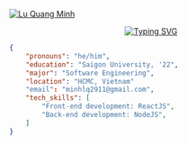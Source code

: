 <p align="left">
  <a href="https://github.com/minhluquang">
    <img src="https://github.com/minhluquang/minhluquang/blob/main/name.png" alt="Lu Quang Minh" /></a>
</p>
<p align="center">
  <a href="https://git.io/typing-svg">
    <img src="https://readme-typing-svg.demolab.com?font=Fira+Code&pause=1000&center=true&vCenter=true&random=false&width=600&lines=Climbing+the+Fullstack;Elevating+My+Skills+in+ReactJS+and+NodeJS" alt="Typing SVG" />
  </a>
</p>

```json
{
    "pronouns": "he/him",
    "education": "Saigon University, '22",
    "major": "Software Engineering",
    "location": "HCMC, Vietnam"
    "email": "minhlq2911@gmail.com",
    "tech_skills": [
        "Front-end development: ReactJS",
        "Back-end development: NodeJS",
    ]
}
```

